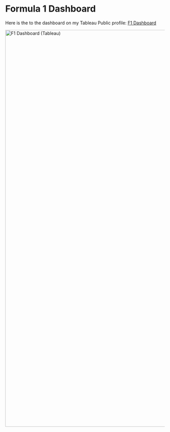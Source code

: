 <h1>Formula 1 Dashboard</h1>

Here is the to the dashboard on my Tableau Public profile: [F1 Dashboard](https://public.tableau.com/app/profile/chase.boykin4104/viz/Formula1Dashboard_16964536673700/Formula1Dashboard#1)

<img width="1255" alt="F1 Dashboard (Tableau)" src="https://github.com/chaseboykin/SQL-and-Data-Visualization-Project/assets/140556718/e7fec755-178e-46d1-a9ef-0e1135d8bd1c">
